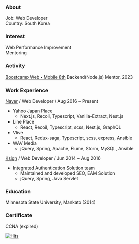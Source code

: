 ### About
Job: Web Developer <br/>
Country: South Korea

### Interest
Web Performance Improvement <br/>
Mentoring

### Activity
[Boostcamp Web・Mobile 8th](https://boostcamp.connect.or.kr/) Backend(Node.js) Mentor, 2023

### Work Experience
[Naver](https://www.navercorp.com/) / Web Developer / Aug 2016 ~ Present
- Yahoo Japan Place
    - Next.js, Recoil, Typescript, Vanilla-Extract, Nest.js
- Line Place
    - React, Recoil, Typescript, scss, Nest.js, GraphQL
- Vlive
    - React, Redux-saga, Typescript, scss, express, Ansible
- WAV Media
    - jQuery, Spring, Apache, Flume, Storm, MySQL, Ansible

[Ksign](https://www.ksign.com/ksign/main/main.php) / Web Developer / Jun 2014 ~ Aug 2016
- Integrated Authentication Solution team
    - Maintained and developed SEO, EAM Solution
    - jQuery, Spring, Java Servlet

### Education
Minnesota State University, Mankato (2014)

### Certificate
CCNA (expired)

[![Hits](https://hits.seeyoufarm.com/api/count/incr/badge.svg?url=https%3A%2F%2Finsidedw.github.io%2F&count_bg=%2379C83D&title_bg=%23555555&icon=&icon_color=%23E7E7E7&title=hits&edge_flat=false)](https://hits.seeyoufarm.com)
